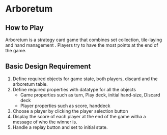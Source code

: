 # Arboretum

## How to Play
Arboretum is a strategy card game  that combines set collection, tile-laying and hand management . Players try to have the most points at the end of the game.


## Basic Design Requirement
1. Define required objects  for game state, both players, discard and the arboretum table.
2. Define required properties with datatype for all the objects
	* Game properties such as turn, Play deck, initial hand-size, Discard deck
	* Player properties such as score, handdeck
3. Choose a player by clicking the player selection button
4. Display the score of each player at the end of the game witha a message of who the winner is.
5. Handle a replay button and set to initial state.